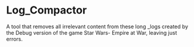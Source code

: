# Log_Compactor
A tool that removes all irrelevant content from these long _logs created by the Debug version of the game Star Wars- Empire at War, leaving just errors.
